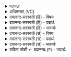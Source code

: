 <details><summary>पदपाठः</summary>

त्वम्। अ॒ग्ने॒। ई॒डि॒तः। क॒व्य॒वा॒ह॒नेति॑ कव्यऽवाहन। अवा॑ट्। ह॒व्यानि॑। सु॒र॒भीणि॑। कृ॒त्वी। प्र। अ॒दाः॒। पि॒तृभ्य॒ इति॑ पि॒तृऽभ्यः॑। स्व॒धया॑। ते। अ॒क्ष॒न्। अ॒द्धि। त्वम्। दे॒व॒। प्रय॒तेति॒ प्रऽय॑ता। ह॒वीꣳषि॑। ६६।
</details>

<details><summary>अधिमन्त्रम् (VC)</summary>

- अग्निर्देवता
- शङ्ख ऋषिः
- निचृत्त्रिष्टुप्
- धैवतः
</details>

<details><summary>दयानन्द-सरस्वती (हि) - विषयः</summary>

फिर उसी विषय को अगले मन्त्र में कहा है ॥
</details>

<details><summary>दयानन्द-सरस्वती (हि) - पदार्थः</summary>

पदार्थान्वयभाषाः -  हे (कव्यवाहन) कवियों के प्रगल्भतादि कर्मों को प्राप्त हुए (अग्ने) अग्नि के समान पवित्र विद्वन् ! पुत्र ! (ईडितः) प्रशंसित (त्वम्) तू (सुरभीणि) सुगन्धादि युक्त (हव्यानि) खाने के योग्य पदार्थ (कृत्वी) कर के (अवाट्) प्राप्त करता है, उनको (पितृभ्यः) पितरों के लिये (प्रादाः) दिया कर। (ते) वे पितर लोग (स्वधया) अन्नादि के साथ इन पदार्थों का (अक्षन्) भोग किया करें। हे (देव) विद्वन् दातः ! (त्वम्) तू (प्रयता) प्रयत्न से साधे हुए (हवींषि) खाने के योग्य अन्नों को (अद्धि) भोजन किया कर ॥६६ ॥
</details>

<details><summary>दयानन्द-सरस्वती (हि) - भावार्थः</summary>

भावार्थभाषाः -  पुत्रादि सब लोग अच्छे संस्कार किये हुए सुगन्धादि से युक्त अन्न-पानों से पितरों को भोजन कराके आप भी इन अन्नों का भोजन करें, यही पुत्रों की योग्यता है। जो अच्छे संस्कार किये हुए अन्न-पानों को करते हैं, वे रोगरहित होकर शतवर्ष पर्यन्त जीते हैं ॥६६ ॥
</details>

<details><summary>दयानन्द-सरस्वती (सं) - विषयः</summary>

पुनस्तमेव विषयमाह ॥
</details>

<details><summary>दयानन्द-सरस्वती (सं) - पदार्थः</summary>

पदार्थान्वयभाषाः -  हे कव्यवाहनाग्ने विद्वन् ! पुत्र ! ईडितस्त्वं सुरभीणि हव्यानि कृत्व्यवाट् तानि पितृभ्यः प्रादास्ते पितरः स्वधया सहैतान्यक्षन्। हे देव ! त्वं प्रयत हवींष्यद्धि ॥६६ ॥
</details>

<details><summary>दयानन्द-सरस्वती (सं) - भावार्थः</summary>

भावार्थभाषाः -  पुत्रादयः सर्वे सुसंस्कृतैः सुगन्धादियुक्तैरन्नपानैः पितॄन् भोजयित्वा स्वयमेतानि भुञ्जीरन्नियमेव पुत्राणां योग्यतास्ति। ये सुसंस्कृतान्नपाने कुर्वन्ति, तेऽरोगाः शतायुषो भवन्ति ॥६६ ॥
</details>

<details><summary>सविता जोशी ← दयानन्दः (म) - भावार्थः</summary>

भावार्थभाषाः -  उत्तम प्रक्रिया केलेले अन्न पुत्रांनी पितरांना खाऊ घालावे व स्वतःही खावे. हे त्यांचे पुत्रत्व होय. जे उत्तम अन्न खातात ते रोगरहित होऊन शंभर वर्षे जगतात.
</details>